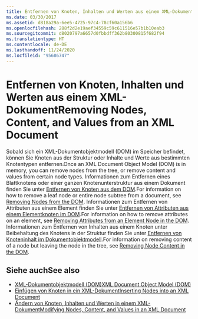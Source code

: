 ```yaml
---
title: Entfernen von Knoten, Inhalten und Werten aus einem XML-Dokument
ms.date: 03/30/2017
ms.assetid: d818a29a-6ee5-4725-97c4-78cf60a156b6
ms.openlocfilehash: 288f2d2e19aef34559c59c611516e57b1b10eab3
ms.sourcegitcommit: d8020797a6657d0fbbdff362b80300815f682f94
ms.translationtype: HT
ms.contentlocale: de-DE
ms.lasthandoff: 11/24/2020
ms.locfileid: "95686747"
---
```

# <a name="removing-nodes-content-and-values-from-an-xml-document"></a><span data-ttu-id="2807a-102">Entfernen von Knoten, Inhalten und Werten aus einem XML-Dokument</span><span class="sxs-lookup"><span data-stu-id="2807a-102">Removing Nodes, Content, and Values from an XML Document</span></span>

<span data-ttu-id="2807a-103">Sobald sich ein XML-Dokumentobjektmodell (DOM) im Speicher befindet, können Sie Knoten aus der Struktur oder Inhalte und Werte aus bestimmten Knotentypen entfernen.</span><span class="sxs-lookup"><span data-stu-id="2807a-103">Once an XML Document Object Model (DOM) is in memory, you can remove nodes from the tree, or remove content and values from certain node types.</span></span> <span data-ttu-id="2807a-104">Informationen zum Entfernen eines Blattknotens oder einer ganzen Knotenunterstruktur aus einem Dokument finden Sie unter [Entfernen von Knoten aus dem DOM](removing-nodes-from-the-dom.md).</span><span class="sxs-lookup"><span data-stu-id="2807a-104">For information on how to remove a leaf node or entire node subtree from a document, see [Removing Nodes from the DOM](removing-nodes-from-the-dom.md).</span></span> <span data-ttu-id="2807a-105">Informationen zum Entfernen von Attributen aus einem Element finden Sie unter [Entfernen von Attributen aus einem Elementknoten im DOM](removing-attributes-from-an-element-node-in-the-dom.md).</span><span class="sxs-lookup"><span data-stu-id="2807a-105">For information on how to remove attributes on an element, see [Removing Attributes from an Element Node in the DOM](removing-attributes-from-an-element-node-in-the-dom.md).</span></span> <span data-ttu-id="2807a-106">Informationen zum Entfernen von Inhalten aus einem Knoten unter Beibehaltung des Knotens in der Struktur finden Sie unter [Entfernen von Knoteninhalt im Dokumentobjektmodell](removing-node-content-in-the-dom.md).</span><span class="sxs-lookup"><span data-stu-id="2807a-106">For information on removing content of a node but leaving the node in the tree, see [Removing Node Content in the DOM](removing-node-content-in-the-dom.md).</span></span>  
  
## <a name="see-also"></a><span data-ttu-id="2807a-107">Siehe auch</span><span class="sxs-lookup"><span data-stu-id="2807a-107">See also</span></span>

- [<span data-ttu-id="2807a-108">XML-Dokumentobjektmodell (DOM)</span><span class="sxs-lookup"><span data-stu-id="2807a-108">XML Document Object Model (DOM)</span></span>](xml-document-object-model-dom.md)
- [<span data-ttu-id="2807a-109">Einfügen von Knoten in ein XML-Dokument</span><span class="sxs-lookup"><span data-stu-id="2807a-109">Inserting Nodes into an XML Document</span></span>](inserting-nodes-into-an-xml-document.md)
- [<span data-ttu-id="2807a-110">Ändern von Knoten, Inhalten und Werten in einem XML-Dokument</span><span class="sxs-lookup"><span data-stu-id="2807a-110">Modifying Nodes, Content, and Values in an XML Document</span></span>](modifying-nodes-content-and-values-in-an-xml-document.md)
